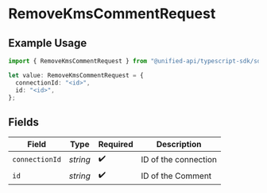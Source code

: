 # RemoveKmsCommentRequest

## Example Usage

```typescript
import { RemoveKmsCommentRequest } from "@unified-api/typescript-sdk/sdk/models/operations";

let value: RemoveKmsCommentRequest = {
  connectionId: "<id>",
  id: "<id>",
};
```

## Fields

| Field                | Type                 | Required             | Description          |
| -------------------- | -------------------- | -------------------- | -------------------- |
| `connectionId`       | *string*             | :heavy_check_mark:   | ID of the connection |
| `id`                 | *string*             | :heavy_check_mark:   | ID of the Comment    |